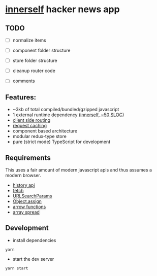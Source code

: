 # [innerself](https://github.com/stasm/innerself) hacker news app

## TODO

- [ ] normalize items
- [ ] component folder structure
- [ ] store folder structure
- [ ] cleanup router code
- [ ] comments


## Features:

- ~3kb of total compiled/bundled/gzipped javascript
- 1 external runtime dependency ([innerself, ~50 SLOC](https://github.com/stasm/innerself))
- [client side routing](https://developer.mozilla.org/en-US/docs/Web/API/History_API#section_4)
- [request caching](https://www.sitepoint.com/cache-fetched-ajax-requests/)
- component based architecture
- modular redux-type store
- pure (strict mode) TypeScript for development

## Requirements

This uses a fair amount of modern javascript apis and thus assumes a modern browser.

- [history api](https://developer.mozilla.org/en-US/docs/Web/API/History_API#section_4)
- [fetch](https://developer.mozilla.org/en-US/docs/Web/API/Fetch_API)
- [URLSearchParams](https://developer.mozilla.org/en-US/docs/Web/API/URLSearchParams)
- [Object.assign](https://developer.mozilla.org/en-US/docs/Web/JavaScript/Reference/Global_Objects/Object/assign)
- [arrow functions](https://developer.mozilla.org/en-US/docs/Web/JavaScript/Reference/Functions/Arrow_functions)
- [array spread](https://developer.mozilla.org/en-US/docs/Web/JavaScript/Reference/Operators/Spread_operator)

## Development

- install dependencies

```
yarn
```

- start the dev server

```
yarn start
```